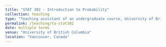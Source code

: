 ```yaml
---
title: "STAT 302 - Introduction to Probability"
collection: teaching
type: "Teaching assistant of an undergraduate course, University of British Columbia"
permalink: /teaching/ta-stat302
date: multiple terms
venue: "University of British Columbia"
location: "Vancouver, Canada"
---
```


